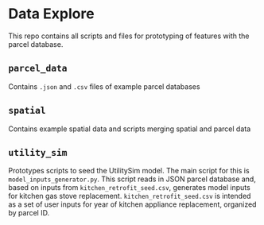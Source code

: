 # Data Explore
This repo contains all scripts and files for prototyping of features with the parcel database.

## `parcel_data`
Contains `.json` and `.csv` files of example parcel databases

## `spatial`
Contains example spatial data and scripts merging spatial and parcel data

## `utility_sim`
Prototypes scripts to seed the UtilitySim model. The main script for this is `model_inputs_generator.py`. This script reads in JSON parcel database and, based on inputs from `kitchen_retrofit_seed.csv`, generates model inputs for kitchen gas stove replacement. `kitchen_retrofit_seed.csv` is intended as a set of user inputs for year of kitchen appliance replacement, organized by parcel ID.
